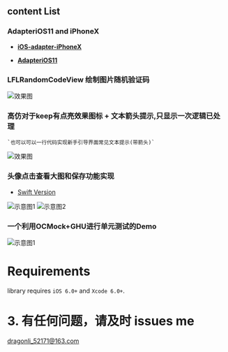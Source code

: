 ## content List 

### AdapteriOS11 and iPhoneX

- [**iOS-adapter-iPhoneX**](./AdapteriOS11/iOS-adapter-iPhoneX.md)

- [**AdapteriOS11**](./AdapteriOS11/readme.md)

### LFLRandomCodeView 绘制图片随机验证码
![效果图](./LFLRandomCodeView/1.gif)

###  高仿对于keep有点亮效果图标 + 文本箭头提示,只显示一次逻辑已处理 
	`也可以可以一行代码实现新手引导界面常见文本提示(带箭头)`
![效果图](./KeepGuide/1.gif)    

###  头像点击查看大图和保存功能实现

- [Swift Version](https://github.com/DevDragonLi/SwiftCodeRepo/tree/master/LFLHeadimageBrowserDemo)

![示意图1](./LFLHeadimageBrowserDemo/savepic.gif)
![示意图2](./LFLHeadimageBrowserDemo/NOpermission.gif)

### 一个利用OCMock+GHU进行单元测试的Demo

![示意图1](./XituUnitTestDemo/unitTest.png)


Requirements
==============

library requires `iOS 6.0+` and `Xcode 6.0+`.


# 3. 有任何问题，请及时 issues me 
 <dragonli_52171@163.com>   

